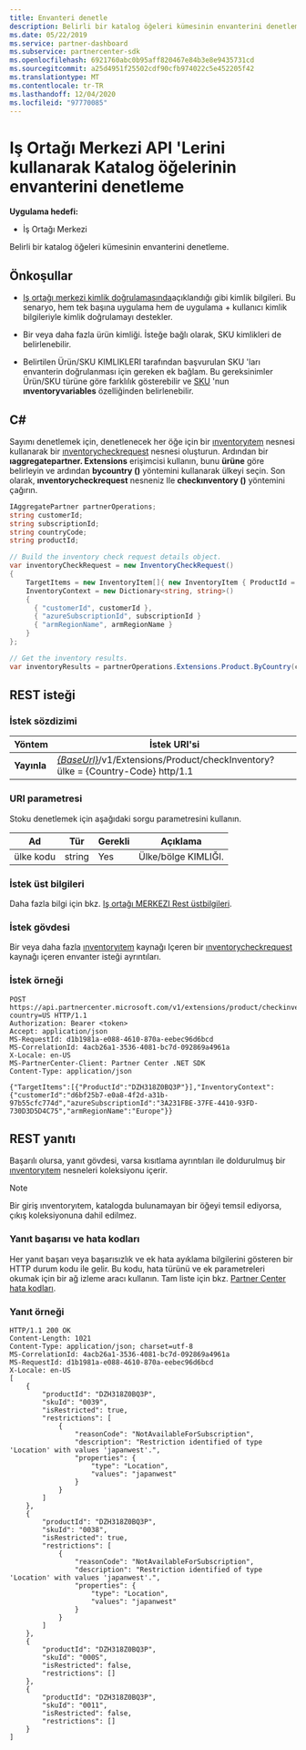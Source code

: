 ```yaml
---
title: Envanteri denetle
description: Belirli bir katalog öğeleri kümesinin envanterini denetlemek için Iş Ortağı Merkezi API 'Lerini nasıl kullanacağınızı öğrenin. Bunu bir müşterinin ürünlerini veya SKU 'Larını belirlemek için yapabilirsiniz.
ms.date: 05/22/2019
ms.service: partner-dashboard
ms.subservice: partnercenter-sdk
ms.openlocfilehash: 6921760abc0b95aff820467e84b3e8e9435731cd
ms.sourcegitcommit: a25d4951f25502cdf90cfb974022c5e452205f42
ms.translationtype: MT
ms.contentlocale: tr-TR
ms.lasthandoff: 12/04/2020
ms.locfileid: "97770085"
---
```

# <a name="check-the-inventory-of-catalog-items-using-partner-center-apis"></a>Iş Ortağı Merkezi API 'Lerini kullanarak Katalog öğelerinin envanterini denetleme

**Uygulama hedefi:**

- İş Ortağı Merkezi

Belirli bir katalog öğeleri kümesinin envanterini denetleme.

## <a name="prerequisites"></a>Önkoşullar

- [Iş ortağı merkezi kimlik doğrulamasında](partner-center-authentication.md)açıklandığı gibi kimlik bilgileri. Bu senaryo, hem tek başına uygulama hem de uygulama + kullanıcı kimlik bilgileriyle kimlik doğrulamayı destekler.

- Bir veya daha fazla ürün kimliği. İsteğe bağlı olarak, SKU kimlikleri de belirlenebilir.

- Belirtilen Ürün/SKU KIMLIKLERI tarafından başvurulan SKU 'ları envanterin doğrulanması için gereken ek bağlam. Bu gereksinimler Ürün/SKU türüne göre farklılık gösterebilir ve [SKU](product-resources.md#sku) 'nun **ınventoryvariables** özelliğinden belirlenebilir.

## <a name="c"></a>C\#

Sayımı denetlemek için, denetlenecek her öğe için bir [ınventoryıtem](product-resources.md#inventoryitem) nesnesi kullanarak bir [ınventorycheckrequest](product-resources.md#inventorycheckrequest) nesnesi oluşturun. Ardından bir **ıaggregatepartner. Extensions** erişimcisi kullanın, bunu **ürüne** göre belirleyin ve ardından **bycountry ()** yöntemini kullanarak ülkeyi seçin. Son olarak, **ınventorycheckrequest** nesneniz Ile **checkınventory ()** yöntemini çağırın.

``` csharp
IAggregatePartner partnerOperations;
string customerId;
string subscriptionId;
string countryCode;
string productId;

// Build the inventory check request details object.
var inventoryCheckRequest = new InventoryCheckRequest()
{
    TargetItems = new InventoryItem[]{ new InventoryItem { ProductId = productId } },
    InventoryContext = new Dictionary<string, string>()
    {
      { "customerId", customerId },
      { "azureSubscriptionId", subscriptionId }
      { "armRegionName", armRegionName }
    }
};

// Get the inventory results.
var inventoryResults = partnerOperations.Extensions.Product.ByCountry(countryCode).CheckInventory(inventoryCheckRequest);
```

## <a name="rest-request"></a>REST isteği

### <a name="request-syntax"></a>İstek sözdizimi

| Yöntem   | İstek URI'si                                                                                                                              |
|----------|------------------------------------------------------------------------------------------------------------------------------------------|
| **Yayınla** | [*{BaseUrl}*](partner-center-rest-urls.md)/v1/Extensions/Product/checkInventory? ülke = {Country-Code} http/1.1                        |

### <a name="uri-parameter"></a>URI parametresi

Stoku denetlemek için aşağıdaki sorgu parametresini kullanın.

| Ad                   | Tür     | Gerekli | Açıklama                                                     |
|------------------------|----------|----------|-----------------------------------------------------------------|
| ülke kodu           | string   | Yes      | Ülke/bölge KIMLIĞI.                                            |

### <a name="request-headers"></a>İstek üst bilgileri

Daha fazla bilgi için bkz. [Iş ortağı MERKEZI Rest üstbilgileri](headers.md).

### <a name="request-body"></a>İstek gövdesi

Bir veya daha fazla [ınventoryıtem](product-resources.md#inventoryitem) kaynağı Içeren bir [ınventorycheckrequest](product-resources.md#inventorycheckrequest) kaynağı içeren envanter isteği ayrıntıları.

### <a name="request-example"></a>İstek örneği

```http
POST https://api.partnercenter.microsoft.com/v1/extensions/product/checkinventory?country=US HTTP/1.1
Authorization: Bearer <token>
Accept: application/json
MS-RequestId: d1b1981a-e088-4610-870a-eebec96d6bcd
MS-CorrelationId: 4acb26a1-3536-4081-bc7d-092869a4961a
X-Locale: en-US
MS-PartnerCenter-Client: Partner Center .NET SDK
Content-Type: application/json

{"TargetItems":[{"ProductId":"DZH318Z0BQ3P"}],"InventoryContext":{"customerId":"d6bf25b7-e0a8-4f2d-a31b-97b55cfc774d","azureSubscriptionId":"3A231FBE-37FE-4410-93FD-730D3D5D4C75","armRegionName":"Europe"}}
```

## <a name="rest-response"></a>REST yanıtı

Başarılı olursa, yanıt gövdesi, varsa kısıtlama ayrıntıları ile doldurulmuş bir [ınventoryıtem](product-resources.md#inventoryitem) nesneleri koleksiyonu içerir.

>[!NOTE]
>Bir giriş ınventoryıtem, katalogda bulunamayan bir öğeyi temsil ediyorsa, çıkış koleksiyonuna dahil edilmez.

### <a name="response-success-and-error-codes"></a>Yanıt başarısı ve hata kodları

Her yanıt başarı veya başarısızlık ve ek hata ayıklama bilgilerini gösteren bir HTTP durum kodu ile gelir. Bu kodu, hata türünü ve ek parametreleri okumak için bir ağ izleme aracı kullanın. Tam liste için bkz. [Partner Center hata kodları](error-codes.md).

### <a name="response-example"></a>Yanıt örneği

```http
HTTP/1.1 200 OK
Content-Length: 1021
Content-Type: application/json; charset=utf-8
MS-CorrelationId: 4acb26a1-3536-4081-bc7d-092869a4961a
MS-RequestId: d1b1981a-e088-4610-870a-eebec96d6bcd
X-Locale: en-US
[
    {
        "productId": "DZH318Z0BQ3P",
        "skuId": "0039",
        "isRestricted": true,
        "restrictions": [
            {
                "reasonCode": "NotAvailableForSubscription",
                "description": "Restriction identified of type 'Location' with values 'japanwest'.",
                "properties": {
                    "type": "Location",
                    "values": "japanwest"
                }
            }
        ]
    },
    {
        "productId": "DZH318Z0BQ3P",
        "skuId": "0038",
        "isRestricted": true,
        "restrictions": [
            {
                "reasonCode": "NotAvailableForSubscription",
                "description": "Restriction identified of type 'Location' with values 'japanwest'.",
                "properties": {
                    "type": "Location",
                    "values": "japanwest"
                }
            }
        ]
    },
    {
        "productId": "DZH318Z0BQ3P",
        "skuId": "000S",
        "isRestricted": false,
        "restrictions": []
    },
    {
        "productId": "DZH318Z0BQ3P",
        "skuId": "0011",
        "isRestricted": false,
        "restrictions": []
    }
]
```
